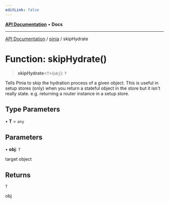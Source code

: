 ```yaml
---
editLink: false
---
```


[**API Documentation**](../../index.md) • **Docs**

***

[API Documentation](../../index.md) / [pinia](../index.md) / skipHydrate

# Function: skipHydrate()

> **skipHydrate**\<`T`\>(`obj`): `T`

Tells Pinia to skip the hydration process of a given object. This is useful in setup stores (only) when you return a
stateful object in the store but it isn't really state. e.g. returning a router instance in a setup store.

## Type Parameters

• **T** = `any`

## Parameters

• **obj**: `T`

target object

## Returns

`T`

obj
